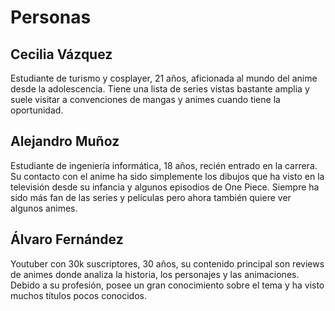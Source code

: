 # Personas

## Cecilia Vázquez

Estudiante de turismo y cosplayer, 21 años, aficionada al mundo del anime desde la adolescencia. Tiene una lista de series vistas bastante amplia y suele visitar a convenciones de mangas y animes cuando tiene la oportunidad.


## Alejandro Muñoz

Estudiante de ingeniería informática, 18 años, recién entrado en la carrera. Su contacto con el anime ha sido simplemente los dibujos que ha visto en la televisión desde su infancia y algunos episodios de One Piece. Siempre ha sido más fan de las series y películas pero ahora también quiere ver algunos animes.


## Álvaro Fernández

Youtuber con 30k suscriptores, 30 años, su contenido principal son reviews de animes donde analiza la historia, los personajes y las animaciones. Debido a su profesión, posee un gran conocimiento sobre el tema y ha visto muchos títulos pocos conocidos.
